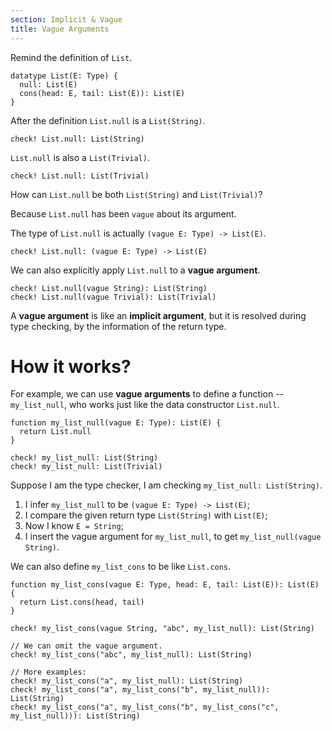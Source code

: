 ```yaml
---
section: Implicit & Vague
title: Vague Arguments
---
```


Remind the definition of `List`.

```cicada
datatype List(E: Type) {
  null: List(E)
  cons(head: E, tail: List(E)): List(E)
}
```

After the definition `List.null` is a `List(String)`.

```cicada
check! List.null: List(String)
```

`List.null` is also a `List(Trivial)`.

```cicada
check! List.null: List(Trivial)
```

How can `List.null` be both `List(String)` and `List(Trivial)`?

Because `List.null` has been `vague` about its argument.

The type of `List.null` is actually `(vague E: Type) -> List(E)`.

```cicada
check! List.null: (vague E: Type) -> List(E)
```

We can also explicitly apply `List.null` to a **vague argument**.

```cicada
check! List.null(vague String): List(String)
check! List.null(vague Trivial): List(Trivial)
```

A **vague argument** is like an **implicit argument**,
but it is resolved during type checking,
by the information of the return type.

# How it works?

For example,
we can use **vague arguments**
to define a function -- `my_list_null`,
who works just like the data constructor `List.null`.

```cicada
function my_list_null(vague E: Type): List(E) {
  return List.null
}

check! my_list_null: List(String)
check! my_list_null: List(Trivial)
```

Suppose I am the type checker, I am checking `my_list_null: List(String)`.

1. I infer `my_list_null` to be `(vague E: Type) -> List(E)`;
2. I compare the given return type `List(String)` with `List(E)`;
3. Now I know `E = String`;
4. I insert the vague argument for `my_list_null`, to get `my_list_null(vague String)`.

We can also define `my_list_cons` to be like `List.cons`.

```cicada
function my_list_cons(vague E: Type, head: E, tail: List(E)): List(E) {
  return List.cons(head, tail)
}

check! my_list_cons(vague String, "abc", my_list_null): List(String)

// We can omit the vague argument.
check! my_list_cons("abc", my_list_null): List(String)

// More examples:
check! my_list_cons("a", my_list_null): List(String)
check! my_list_cons("a", my_list_cons("b", my_list_null)): List(String)
check! my_list_cons("a", my_list_cons("b", my_list_cons("c", my_list_null))): List(String)
```
